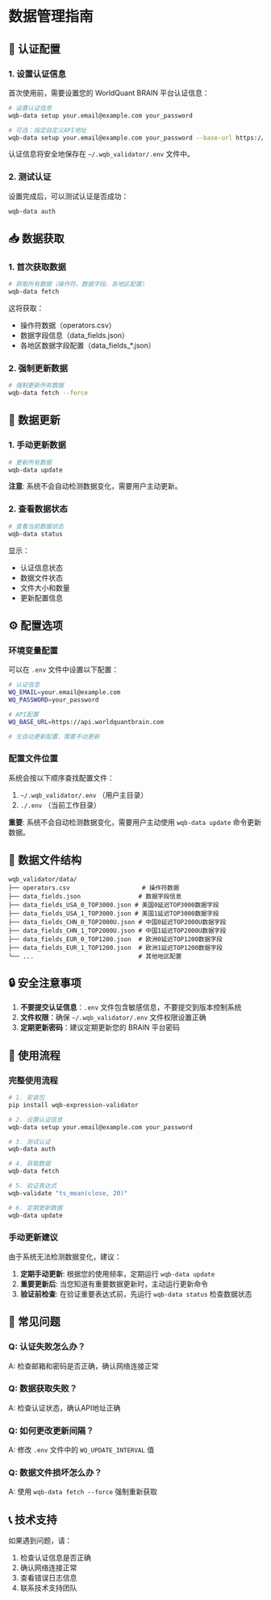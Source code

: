 # 数据管理指南

## 🔐 认证配置

### 1. 设置认证信息

首次使用前，需要设置您的 WorldQuant BRAIN 平台认证信息：

```bash
# 设置认证信息
wqb-data setup your.email@example.com your_password

# 可选：指定自定义API地址
wqb-data setup your.email@example.com your_password --base-url https://custom-api.example.com
```

认证信息将安全地保存在 `~/.wqb_validator/.env` 文件中。

### 2. 测试认证

设置完成后，可以测试认证是否成功：

```bash
wqb-data auth
```

## 📥 数据获取

### 1. 首次获取数据

```bash
# 获取所有数据（操作符、数据字段、各地区配置）
wqb-data fetch
```

这将获取：
- 操作符数据（operators.csv）
- 数据字段信息（data_fields.json）
- 各地区数据字段配置（data_fields_*.json）

### 2. 强制更新数据

```bash
# 强制更新所有数据
wqb-data fetch --force
```

## 🔄 数据更新

### 1. 手动更新数据

```bash
# 更新所有数据
wqb-data update
```

**注意**: 系统不会自动检测数据变化，需要用户主动更新。

### 2. 查看数据状态

```bash
# 查看当前数据状态
wqb-data status
```

显示：
- 认证信息状态
- 数据文件状态
- 文件大小和数量
- 更新配置信息

## ⚙️ 配置选项

### 环境变量配置

可以在 `.env` 文件中设置以下配置：

```bash
# 认证信息
WQ_EMAIL=your.email@example.com
WQ_PASSWORD=your_password

# API配置
WQ_BASE_URL=https://api.worldquantbrain.com

# 无自动更新配置，需要手动更新
```

### 配置文件位置

系统会按以下顺序查找配置文件：

1. `~/.wqb_validator/.env` （用户主目录）
2. `./.env` （当前工作目录）

**重要**: 系统不会自动检测数据变化，需要用户主动使用 `wqb-data update` 命令更新数据。

## 📁 数据文件结构

```
wqb_validator/data/
├── operators.csv                    # 操作符数据
├── data_fields.json                # 数据字段信息
├── data_fields_USA_0_TOP3000.json # 美国0延迟TOP3000数据字段
├── data_fields_USA_1_TOP3000.json # 美国1延迟TOP3000数据字段
├── data_fields_CHN_0_TOP2000U.json # 中国0延迟TOP2000U数据字段
├── data_fields_CHN_1_TOP2000U.json # 中国1延迟TOP2000U数据字段
├── data_fields_EUR_0_TOP1200.json  # 欧洲0延迟TOP1200数据字段
├── data_fields_EUR_1_TOP1200.json  # 欧洲1延迟TOP1200数据字段
└── ...                             # 其他地区配置
```

## 🔒 安全注意事项

1. **不要提交认证信息**：`.env` 文件包含敏感信息，不要提交到版本控制系统
2. **文件权限**：确保 `~/.wqb_validator/.env` 文件权限设置正确
3. **定期更新密码**：建议定期更新您的 BRAIN 平台密码

## 🚀 使用流程

### 完整使用流程

```bash
# 1. 安装包
pip install wqb-expression-validator

# 2. 设置认证信息
wqb-data setup your.email@example.com your_password

# 3. 测试认证
wqb-data auth

# 4. 获取数据
wqb-data fetch

# 5. 验证表达式
wqb-validate "ts_mean(close, 20)"

# 6. 定期更新数据
wqb-data update
```

### 手动更新建议

由于系统无法检测数据变化，建议：

1. **定期手动更新**: 根据您的使用频率，定期运行 `wqb-data update`
2. **重要更新后**: 当您知道有重要数据更新时，主动运行更新命令
3. **验证前检查**: 在验证重要表达式前，先运行 `wqb-data status` 检查数据状态

## 🐛 常见问题

### Q: 认证失败怎么办？
A: 检查邮箱和密码是否正确，确认网络连接正常

### Q: 数据获取失败？
A: 检查认证状态，确认API地址正确

### Q: 如何更改更新间隔？
A: 修改 `.env` 文件中的 `WQ_UPDATE_INTERVAL` 值

### Q: 数据文件损坏怎么办？
A: 使用 `wqb-data fetch --force` 强制重新获取

## 📞 技术支持

如果遇到问题，请：
1. 检查认证信息是否正确
2. 确认网络连接正常
3. 查看错误日志信息
4. 联系技术支持团队
